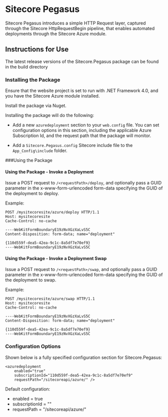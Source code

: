 # Sitecore Pegasus

Sitecore Pegasus introduces a simple HTTP Request layer, captured through the Sitecore HttpRequestBegin pipeline, that enables automated deployments through the Sitecore Azure module.


## Instructions for Use

The latest release versions of the Sitecore.Pegasus package can be found in the build directory

### Installing the Package

Ensure that the website project is set to run with .NET Framework 4.0, and you have the Sitecore Azure module installed. 

Install the package via Nuget.

Installing the package will do the following:

* Add a new `azuredeployment` section to your `web.config` file. You can set configuration options in this section, including the applicable Azure Subscription Id, and the request path that the package will monitor.

* Add a `Sitecore.Pegasus.config` Sitecore include file to the `App_Config\include` folder.

###Using the Package

#### Using the  Package - Invoke a Deployment

Issue a POST request to `/<requestPath>/deploy`, and optionally pass a GUID parameter in the x-www-form-urlencoded form-data specifying the GUID of the deployment to deploy.

Example:

    POST /mysitecoresite/azure/deploy HTTP/1.1
    Host: mysitecoresite
    Cache-Control: no-cache
    
    ----WebKitFormBoundaryE19zNvXGzXaLvS5C
    Content-Disposition: form-data; name="deployment"
    
    {110d559f-dea5-42ea-9c1c-8a5df7e70ef9}
    ----WebKitFormBoundaryE19zNvXGzXaLvS5C

#### Using the  Package - Invoke a Deployment Swap

Issue a POST request to `/<requestPath>/swap`, and optionally pass a GUID parameter in the x-www-form-urlencoded form-data specifying the GUID of the deployment to swap.

Example:

    POST /mysitecoresite/azure/swap HTTP/1.1
    Host: mysitecoresite
    Cache-Control: no-cache
    
    ----WebKitFormBoundaryE19zNvXGzXaLvS5C
    Content-Disposition: form-data; name="deployment"
    
    {110d559f-dea5-42ea-9c1c-8a5df7e70ef9}
    ----WebKitFormBoundaryE19zNvXGzXaLvS5C


### Configuration Options

Shown below is a fully specified configuration section for Sitecore.Pegasus:

	<azuredeployment 
		enabled="true" 
		subscriptionId="110d559f-dea5-42ea-9c1c-8a5df7e70ef9" 
		requestPath="/sitecoreapi/azure/" />



Default configuration:

* enabled = true
* subscriptionId = ""
* requestPath = "/sitecoreapi/azure/"